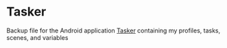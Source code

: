 # Tasker
Backup file for the Android application [Tasker](https://tasker.joaoapps.com/index.html) containing my profiles, tasks, scenes, and variables
